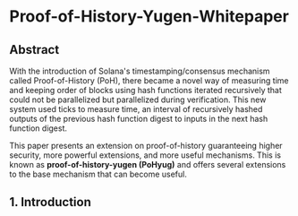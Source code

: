 # Proof-of-History-Yugen-Whitepaper

## Abstract

With the introduction of Solana's timestamping/consensus mechanism called Proof-of-History (PoH), there became a novel way of measuring time and keeping order of blocks using hash functions iterated recursively that could not be parallelized but parallelized during verification. This new system used ticks to measure time, an interval of recursively hashed outputs of the previous hash function digest to inputs in the next hash function digest.

This paper presents an extension on proof-of-history guaranteeing higher security, more powerful extensions, and more useful mechanisms. This is known as **proof-of-history-yugen (PoHyug)** and offers several extensions to the base mechanism that can become useful.

## 1. Introduction

